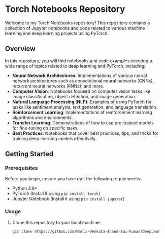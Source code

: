 # Torch Notebooks Repository

Welcome to my Torch Notebooks repository! This repository contains a collection of Jupyter notebooks and code related to various machine learning and deep learning projects using PyTorch.

## Overview

In this repository, you will find notebooks and code examples covering a wide range of topics related to deep learning and PyTorch, including:

- **Neural Network Architectures**: Implementations of various neural network architectures such as convolutional neural networks (CNNs), recurrent neural networks (RNNs), and more.
- **Computer Vision**: Notebooks focused on computer vision tasks like image classification, object detection, and image generation.
- **Natural Language Processing (NLP)**: Examples of using PyTorch for tasks like sentiment analysis, text generation, and language translation.
- **Reinforcement Learning**: Implementations of reinforcement learning algorithms and environments.
- **Transfer Learning**: Demonstrations of how to use pre-trained models for fine-tuning on specific tasks.
- **Best Practices**: Notebooks that cover best practices, tips, and tricks for training deep learning models effectively.

## Getting Started

### Prerequisites

Before you begin, ensure you have met the following requirements:

- Python 3.9+
- PyTorch (Install it using `pip install torch`)
- Jupyter Notebook (Install it using `pip install jupyter`)

### Usage

1. Clone this repository to your local machine:

   ```bash
   git clone https://github.com/Narla-Venkata-Anand-Sai-Kumar/DeepLearning_with_torch.git
